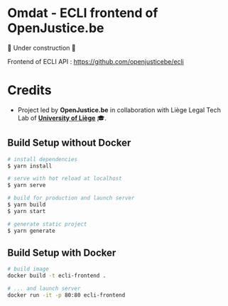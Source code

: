 # Omdat - ECLI frontend of OpenJustice.be

🚧 Under construction 🚧

Frontend of ECLI API : <https://github.com/openjusticebe/ecli>

# Credits
- Project led by **OpenJustice.be** in collaboration with Liège Legal Tech Lab of **[University of Liège](https://legaltech.uliege.be/)** 🎓.

## Build Setup without Docker

```bash
# install dependencies
$ yarn install

# serve with hot reload at localhost
$ yarn serve

# build for production and launch server
$ yarn build
$ yarn start

# generate static project
$ yarn generate
```

## Build Setup with Docker

```bash
# build image
docker build -t ecli-frontend .

# ... and launch server
docker run -it -p 80:80 ecli-frontend
```
